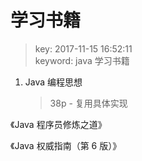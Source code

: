 # 学习书籍
>key: 2017-11-15 16:52:11  
>keyword: java 学习书籍

1. Java 编程思想
    >38p - 复用具体实现

《Java 程序员修炼之道》

《Java 权威指南（第 6 版）》
